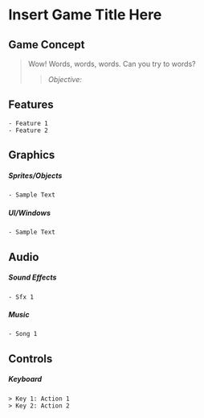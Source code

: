 # Insert Game Title Here

## Game Concept
> Wow! Words, words, words. Can you try to words?
>
>> *Objective:* 


## Features
    - Feature 1
    - Feature 2


## Graphics

##### Sprites/Objects
    - Sample Text

##### UI/Windows
    - Sample Text


## Audio

##### Sound Effects
    - Sfx 1

##### Music
    - Song 1


## Controls

##### Keyboard
    > Key 1: Action 1
    > Key 2: Action 2
